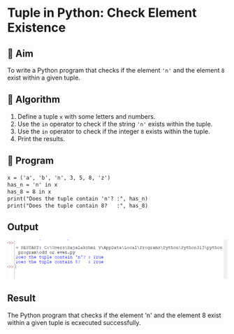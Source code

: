 # Tuple in Python: Check Element Existence

## 🎯 Aim
To write a Python program that checks if the element `'n'` and the element `8` exist within a given tuple.

## 🧠 Algorithm
1. Define a tuple `x` with some letters and numbers.
2. Use the `in` operator to check if the string `'n'` exists within the tuple.
3. Use the `in` operator to check if the integer `8` exists within the tuple.
4. Print the results.

## 🧾 Program
```
x = ('a', 'b', 'n', 3, 5, 8, 'z')
has_n = 'n' in x
has_8 = 8 in x
print("Does the tuple contain 'n'? :", has_n)
print("Does the tuple contain 8?   :", has_8)
```

## Output

![alt text](m3-5.png)


## Result
The Python program that checks if the element 'n' and the element 8 exist within a given tuple is ecxecuted successfully.
